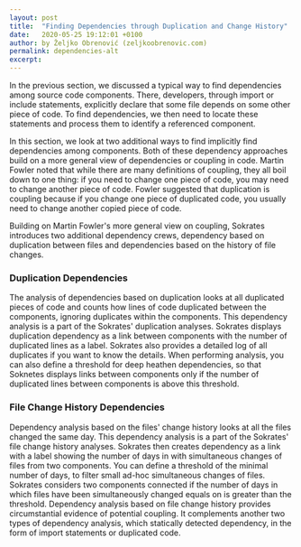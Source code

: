 ```yaml
---
layout: post
title:  "Finding Dependencies through Duplication and Change History"
date:   2020-05-25 19:12:01 +0100
author: by Željko Obrenović (zeljkoobrenovic.com)
permalink: dependencies-alt
excerpt:
---
```


In the previous section, we discussed a typical way to find dependencies among source code components. There, developers, through import or include statements, explicitly declare that some file depends on some other piece of code. To find dependencies, we then need to locate these statements and process them to identify a referenced component.

In this section, we look at two additional ways to find implicitly find dependencies among components. Both of these dependency approaches build on a more general view of dependencies or coupling in code. Martin Fowler noted that while there are many definitions of coupling, they all boil down to one thing: if you need to change one piece of code, you may need to change another piece of code. Fowler suggested that duplication is coupling because if you change one piece of duplicated code, you usually need to change another copied piece of code.

Building on Martin Fowler's more general view on coupling, Sokrates introduces two additional dependency crews, dependency based on duplication between files and dependencies based on the history of file changes.


### Duplication Dependencies

The analysis of dependencies based on duplication looks at all duplicated pieces of code and counts how lines of code duplicated between the components, ignoring duplicates within the components. This dependency analysis is a part of the Sokrates' duplication analyses. Sokrates displays duplication dependency as a link between components with the number of duplicated lines as a label. Sokrates also provides a detailed log of all duplicates if you want to know the details. When performing analysis, you can also define a threshold for deep heathen dependencies, so that Soknetes displays links between components only if the number of duplicated lines between components is above this threshold.


### File Change History Dependencies

Dependency analysis based on the files' change history looks at all the files changed the same day. This dependency analysis is a part of the Sokrates' file change history analyses. Sokrates then creates dependency as a link with a label showing the number of days in with simultaneous changes of files from two components. You can define a threshold of the minimal number of days, to filter small ad-hoc simultaneous changes of files. Sokrates considers two components connected if the number of days in which files have been simultaneously changed equals on is greater than the threshold. Dependency analysis based on file change history provides circumstantial evidence of potential coupling. It complements another two types of dependency analysis, which statically detected dependency, in the form of import statements or duplicated code.
